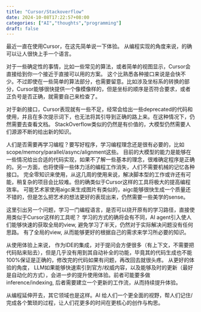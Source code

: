 ```yaml
---
title: "Cursor/Stackoverflow"
date: 2024-10-08T17:22:57+08:00
categories: ["AI","thoughts","programming"]
draft: false
---
```


最近一直在使用Cursor，在这先简单说一下体验。 从编程实现的角度来说，的确可以让人很快上手一个语言。

对于一些确定性的事情，比如一些常见的算法，或者简单的视图显示，Cursor会直接给到你一个接近于直接可以用的方案。
这个比熟悉各种接口来说是会快不少。不过即使在一些简单的算法部分，也需要留意。比如涉及坐标系的转换的部分，Cursor能够很快提供一个像模像样的，但是坐标的顺序是否符合要求，或者正负号是否正确，就需要自己来检查了。

对于新的接口，Cursor表现就有一些不足，经常会给出一些deprecated的代码和使用，并且在多次提示词下，也无法将其引导到正确的路上来。在这种情况下，仍然需要去查看文档。
StackOverflow类似的仍然是有价值的，大模型仍然需要人们源源不断的给出新的知识。

人们是否需要再学习编程？要写好程序，学习编程理念还是很有必要的，比如scope/memory/parallel/async/alignment这些。
目前的大模型的能力是能够在一些情况给出合适的代码实现，如果不了解一些基本的理念，很难确定程序是正确的。另一方面，也将使得一些体力活的编程工作消失，人们不需要机械的记忆各种接口。
完全零知识来使用，从这几周的使用来说，解决脚本型的工作或许还有可能，稍复杂的项目会比较难。但的确类似于Cursor这样的工具将极大的提高编程效率。
可能艺术家使用aigc来生成图片有类似的，aigc能够很快生成一个质量还不错的，但是怎么把艺术的想法更好的表现出来，仍然需要一些美学的sense。

这里引出另一个问题，学习一门编程语言，是否可以绕开原有的学习路径，直接使用类似于Cursor这样的工具呢？ 学习的方式的确将会有不同，AI agent引入使人们能够快速的获取全局的view,
避免学习了半天，仍然对于实际解决问题没有任何思路。 有了全局的view, 从而能够更好的根据自己的需求来学习所必要的知识。

从使用体验上来说， 作为IDE的集成，对于提问会方便很多（有上下文，不需要把代码贴来贴去），但是几乎没有用到其自动补全的功能，毕竟其的代码生成也不能100%保证是正确的，修改完的代码如果有问题，再改回去就很头疼。
从更好的体验的角度， LLM如果能够快速索引到官方/权威内容，以及能够及时的更新（最好是自动化的方式），会进一步的提升使用体验。前者可能要多做inference/indexing, 后者需要建立一个更新的工作流，从而持续提升体验。

从编程延伸开去，其它领域也是这样。AI 给人们一个更全面的视野，帮人们记住/完成各个繁琐的过程，让人们花更多的时间在更核心的创作与构思。
















